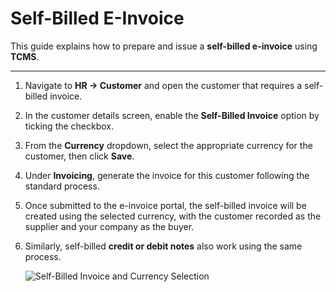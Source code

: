 ﻿---
sidebar_position: 1
---
# Self-Billed E-Invoice

This guide explains how to prepare and issue a **self-billed e-invoice** using **TCMS**.

---
1. Navigate to **HR → Customer** and open the customer that requires a self-billed invoice.

2. In the customer details screen, enable the **Self-Billed Invoice** option by ticking the checkbox.

3. From the **Currency** dropdown, select the appropriate currency for the customer, then click **Save**.

4. Under **Invoicing**, generate the invoice for this customer following the standard process.

5. Once submitted to the e-invoice portal, the self-billed invoice will be created using the selected currency, with the customer recorded as the supplier and your company as the buyer.

6. Similarly, self-billed **credit or debit notes** also work using the same process.

    ![Self-Billed Invoice and Currency Selection](/img/self_billed_customer_details.png)
